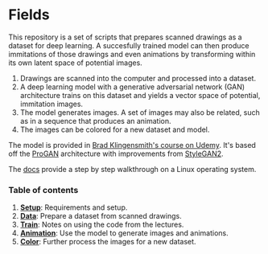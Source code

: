 # Fields

This repository is a set of scripts that prepares scanned drawings as a dataset for deep learning. A succesfully trained model can then produce immitations of those drawings and even animations by transforming within its own latent space of potential images.

1. Drawings are scanned into the computer and processed into a dataset.  
2. A deep learning model with a generative adversarial network (GAN) architecture trains on this dataset and yields a vector space of potential, immitation images.  
3. The model generates images. A set of images may also be related, such as in a sequence that produces an animation.  
4. The images can be colored for a new dataset and model.

The model is provided in [Brad Klingensmith's course on Udemy](https://www.udemy.com/course/high-resolution-generative-adversarial-networks). It's based off the [ProGAN](https://arxiv.org/abs/1710.10196) architecture with improvements from [StyleGAN2](https://arxiv.org/abs/1912.04958).

The [docs](docs) provide a step by step walkthrough on a Linux operating system.

### Table of contents
1. **[Setup](docs/setup.md)**: Requirements and setup.
2. **[Data](docs/data.md)**: Prepare a dataset from scanned drawings.
3. **[Train](docs/train.md)**: Notes on using the code from the lectures.
4. **[Animation](docs/anim.md)**: Use the model to generate images and animations.
5. **[Color](docs/color.md)**: Further process the images for a new dataset.












